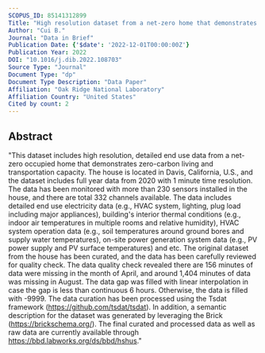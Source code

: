 ```yaml
---
SCOPUS_ID: 85141312899
Title: "High resolution dataset from a net-zero home that demonstrates zero-carbon living and transportation capacity"
Author: "Cui B."
Journal: "Data in Brief"
Publication Date: {'$date': '2022-12-01T00:00:00Z'}
Publication Year: 2022
DOI: "10.1016/j.dib.2022.108703"
Source Type: "Journal"
Document Type: "dp"
Document Type Description: "Data Paper"
Affiliation: "Oak Ridge National Laboratory"
Affiliation Country: "United States"
Cited by count: 2
---
```


## Abstract
"This dataset includes high resolution, detailed end use data from a net-zero occupied home that demonstrates zero-carbon living and transportation capacity. The house is located in Davis, California, U.S., and the dataset includes full year data from 2020 with 1 minute time resolution. The data has been monitored with more than 230 sensors installed in the house, and there are total 332 channels available. The data includes detailed end use electricity data (e.g., HVAC system, lighting, plug load including major appliances), building's interior thermal conditions (e.g., indoor air temperatures in multiple rooms and relative humidity), HVAC system operation data (e.g., soil temperatures around ground bores and supply water temperatures), on-site power generation system data (e.g., PV power supply and PV surface temperatures) and etc. The original dataset from the house has been curated, and the data has been carefully reviewed for quality check. The data quality check revealed there are 156 minutes of data were missing in the month of April, and around 1,404 minutes of data was missing in August. The data gap was filled with linear interpolation in case the gap is less than continuous 6 hours. Otherwise, the data is filled with -9999. The data curation has been processed using the Tsdat framework (https://github.com/tsdat/tsdat). In addition, a semantic description for the dataset was generated by leveraging the Brick (https://brickschema.org/). The final curated and processed data as well as raw data are currently available through https://bbd.labworks.org/ds/bbd/hshus."
